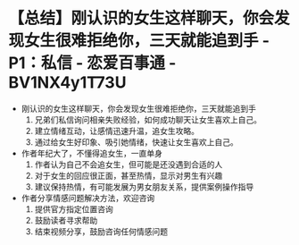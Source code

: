 # 【总结】刚认识的女生这样聊天，你会发现女生很难拒绝你，三天就能追到手 - P1：私信 - 恋爱百事通 - BV1NX4y1T73U

-   刚认识的女生这样聊天，你会发现女生很难拒绝你，三天就能追到手
    1.  兄弟们私信询问相亲失败经验，如何成功聊天让女生喜欢上自己。
    2.  建立情绪互动，让感情迅速升温，追女生攻略。
    3.  通过给女生好印象、吸引她情绪，快速让女生喜欢上自己。
-   作者年纪大了，不懂得追女生，一直单身
    1.  作者认为自己不会追女生，但可能是还没遇到合适的人
    2.  对于女生的回应很正面，甚至热情，显示对男生有兴趣
    3.  建议保持热情，有可能发展为男女朋友关系，提供案例操作指导
-   作者分享情感问题解决方法，欢迎咨询
    1.  提供官方指定位置咨询
    2.  鼓励读者寻求帮助
    3.  结束视频分享，鼓励咨询任何情感问题